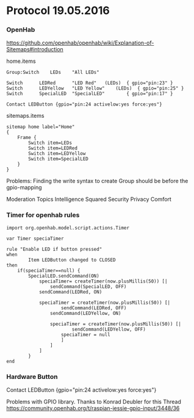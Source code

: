 # Protocol 19.05.2016

### OpenHab
https://github.com/openhab/openhab/wiki/Explanation-of-Sitemaps#introduction

home.items
```
Group:Switch	LEDs 	"All LEDs"

Switch		LEDRed		"LED Red"	(LEDs)	{ gpio="pin:23" }
Switch		LEDYellow	"LED Yellow"	(LEDs) 	{ gpio="pin:25" }
Switch 		SpecialLED	"SpecialLED" 		{ gpio="pin:17" }

Contact LEDButton {gpio="pin:24 activelow:yes force:yes"}
```
sitemaps.items
```
sitemap home label="Home"
{
	Frame {
		Switch item=LEDs
		Switch item=LEDRed
		Switch item=LEDYellow
		Switch item=SpecialLED	
	}
}
```
Problems:
Finding the write syntax to create
Group should be before the gpio-mapping

Moderation Topics
Intelligence Squared
Security
Privacy
Comfort

### Timer for openhab rules
```
import org.openhab.model.script.actions.Timer

var Timer speciaTimer

rule "Enable LED if button pressed"
when
        Item LEDButton changed to CLOSED
then
	if(speciaTimer==null) {
 		SpecialLED.sendCommand(ON)
        	speciaTimer= createTimer(now.plusMillis(50)) [|
        		sendCommand(SpecialLED, OFF)
			sendCommand(LEDRed, ON)

			speciaTimer = createTimer(now.plusMillis(50)) [|
        			sendCommand(LEDRed, OFF)
				sendCommand(LEDYellow, ON)

				speciaTimer = createTimer(now.plusMillis(50)) [|
        				sendCommand(LEDYellow, OFF)
					speciaTimer = null
        			]
        		]
        	]
        }
end
```

### Hardware Button

Contact LEDButton {gpio="pin:24 activelow:yes force:yes"}

Problems with GPIO library. Thanks to Konrad Deubler for this Thread
https://community.openhab.org/t/raspian-jessie-gpio-input/3448/36
